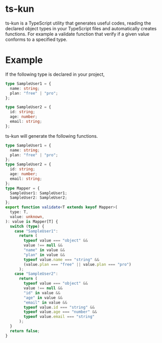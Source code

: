 # ts-kun

ts-kun is a TypeScript utility that generates useful codes, reading the declared object types in your TypeScript files and 
automatically creates functions. For example a validate function that verify if a given value conforms to a specified type.

# Example

If the following type is declared in your project,

```typescript
type SampleUser1 = {
  name: string;
  plan: "free" | "pro";
};
```

```typescript
type SampleUser2 = {
  id: string;
  age: number;
  email: string;
};
```

ts-kun will generate the following functions.

```typescript
type SampleUser1 = {
  name: string;
  plan: "free" | "pro";
};
type SampleUser2 = {
  id: string;
  age: number;
  email: string;
};
type Mapper = {
  SampleUser1: SampleUser1;
  SampleUser2: SampleUser2;
};
export function validate<T extends keyof Mapper>(
  type: T,
  value: unknown,
): value is Mapper[T] {
  switch (type) {
    case "SampleUser1":
      return (
        typeof value === "object" &&
        value !== null &&
        "name" in value &&
        "plan" in value &&
        typeof value.name === "string" &&
        (value.plan === "free" || value.plan === "pro")
      );
    case "SampleUser2":
      return (
        typeof value === "object" &&
        value !== null &&
        "id" in value &&
        "age" in value &&
        "email" in value &&
        typeof value.id === "string" &&
        typeof value.age === "number" &&
        typeof value.email === "string"
      );
  }
  return false;
}
```

